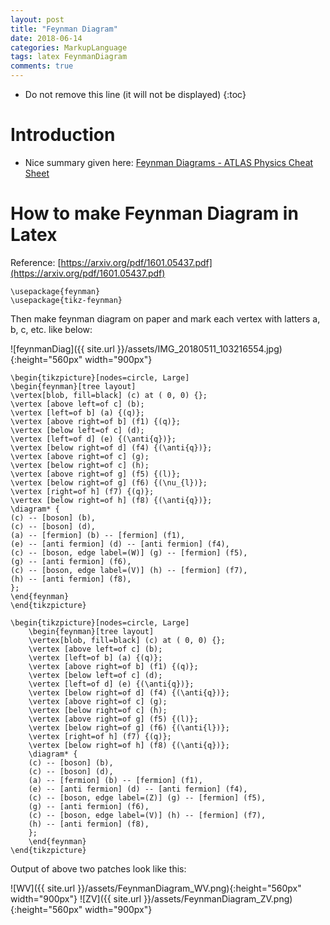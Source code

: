 ```yaml
---
layout: post
title: "Feynman Diagram"
date: 2018-06-14
categories: MarkupLanguage
tags: latex FeynmanDiagram
comments: true
---
```


- Do not remove this line (it will not be displayed)
  {:toc}

# Introduction

- Nice summary given here: [Feynman Diagrams - ATLAS Physics Cheat Sheet](https://cds.cern.ch/record/2759490/files/Feynman%20Diagrams%20-%20ATLAS%20Cheat%20Sheet.pdf)

# How to make Feynman Diagram in Latex

Reference: [https://arxiv.org/pdf/1601.05437.pdf](https://arxiv.org/pdf/1601.05437.pdf)

```
\usepackage{feynman}
\usepackage{tikz-feynman}
```

Then make feynman diagram on paper and mark each vertex with latters a, b, c, etc. like below:

![feynmanDiag]({{ site.url }}/assets/IMG_20180511_103216554.jpg){:height="560px" width="900px"}

```
\begin{tikzpicture}[nodes=circle, Large]
\begin{feynman}[tree layout]
\vertex[blob, fill=black] (c) at ( 0, 0) {};
\vertex [above left=of c] (b);
\vertex [left=of b] (a) {(q)};
\vertex [above right=of b] (f1) {(q)};
\vertex [below left=of c] (d);
\vertex [left=of d] (e) {(\anti{q})};
\vertex [below right=of d] (f4) {(\anti{q})};
\vertex [above right=of c] (g);
\vertex [below right=of c] (h);
\vertex [above right=of g] (f5) {(l)};
\vertex [below right=of g] (f6) {(\nu_{l})};
\vertex [right=of h] (f7) {(q)};
\vertex [below right=of h] (f8) {(\anti{q})};
\diagram* {
(c) -- [boson] (b),
(c) -- [boson] (d),
(a) -- [fermion] (b) -- [fermion] (f1),
(e) -- [anti fermion] (d) -- [anti fermion] (f4),
(c) -- [boson, edge label=(W)] (g) -- [fermion] (f5),
(g) -- [anti fermion] (f6),
(c) -- [boson, edge label=(V)] (h) -- [fermion] (f7),
(h) -- [anti fermion] (f8),
};
\end{feynman}
\end{tikzpicture}
```

```
\begin{tikzpicture}[nodes=circle, Large]
    \begin{feynman}[tree layout]
    \vertex[blob, fill=black] (c) at ( 0, 0) {};
    \vertex [above left=of c] (b);
    \vertex [left=of b] (a) {(q)};
    \vertex [above right=of b] (f1) {(q)};
    \vertex [below left=of c] (d);
    \vertex [left=of d] (e) {(\anti{q})};
    \vertex [below right=of d] (f4) {(\anti{q})};
    \vertex [above right=of c] (g);
    \vertex [below right=of c] (h);
    \vertex [above right=of g] (f5) {(l)};
    \vertex [below right=of g] (f6) {(\anti{l})};
    \vertex [right=of h] (f7) {(q)};
    \vertex [below right=of h] (f8) {(\anti{q})};
    \diagram* {
    (c) -- [boson] (b),
    (c) -- [boson] (d),
    (a) -- [fermion] (b) -- [fermion] (f1),
    (e) -- [anti fermion] (d) -- [anti fermion] (f4),
    (c) -- [boson, edge label=(Z)] (g) -- [fermion] (f5),
    (g) -- [anti fermion] (f6),
    (c) -- [boson, edge label=(V)] (h) -- [fermion] (f7),
    (h) -- [anti fermion] (f8),
    };
    \end{feynman}
\end{tikzpicture}
```

Output of above two patches look like this:

![WV]({{ site.url }}/assets/FeynmanDiagram_WV.png){:height="560px" width="900px"}
![ZV]({{ site.url }}/assets/FeynmanDiagram_ZV.png){:height="560px" width="900px"}
